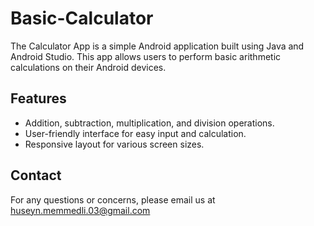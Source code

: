 # Basic-Calculator
The Calculator App is a simple Android application built using Java and Android Studio. This app allows users to perform basic arithmetic calculations on their Android devices.

## Features
- Addition, subtraction, multiplication, and division operations.
- User-friendly interface for easy input and calculation.
- Responsive layout for various screen sizes.

## Contact
For any questions or concerns, please email us at huseyn.memmedli.03@gmail.com
